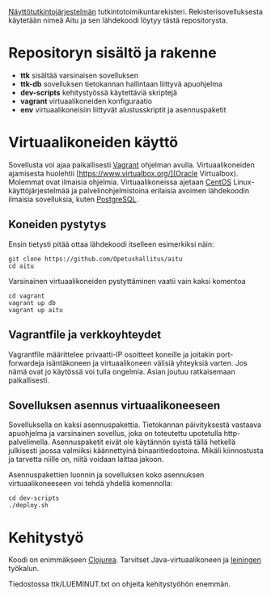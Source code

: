 [Näyttötutkintojärjestelmän](http://www.oph.fi/nayttotutkinnot) tutkintotoimikuntarekisteri. Rekisterisovelluksesta käytetään nimeä Aitu ja sen lähdekoodi löytyy tästä repositorysta.

# Repositoryn sisältö ja rakenne

* **ttk** sisältää varsinaisen sovelluksen 
* **ttk-db** sovelluksen tietokannan hallintaan liittyvä apuohjelma
* **dev-scripts** kehitystyössä käytettäviä skriptejä
* **vagrant** virtuaalikoneiden konfiguraatio
* **env** virtuaalikoneisiin liittyvät alustusskriptit ja asennuspaketit

# Virtuaalikoneiden käyttö

Sovellusta voi ajaa paikallisesti [Vagrant](http://www.vagrantup.com/) ohjelman avulla. Virtuaalikoneiden ajamisesta huolehtii [https://www.virtualbox.org/](Oracle Virtualbox). Molemmat ovat ilmaisia ohjelmia. Virtuaalikoneissa ajetaan [CentOS](http://www.centos.org/) Linux-käyttöjärjestelmää ja palvelinohjelmistoina erilaisia avoimen lähdekoodin ilmaisia sovelluksia, kuten [PostgreSQL](http://www.postgresql.org/).

## Koneiden pystytys

Ensin tietysti pitää ottaa lähdekoodi itselleen esimerkiksi näin: 

```
git clone https://github.com/Opetushallitus/aitu
cd aitu
```

Varsinainen virtuaalikoneiden pystyttäminen vaatii vain kaksi komentoa
```
cd vagrant
vagrant up db
vagrant up aitu
```

## Vagrantfile ja verkkoyhteydet

Vagrantfile määrittelee privaatti-IP osoitteet koneille ja joitakin port-forwardeja isäntäkoneen ja virtuaalikoneen välisiä yhteyksiä varten. Jos nämä ovat jo käytössä voi tulla ongelmia. Asian joutuu ratkaisemaan paikallisesti.

## Sovelluksen asennus virtuaalikoneeseen

Sovelluksella on kaksi asennuspakettia. Tietokannan päivityksestä vastaava apuohjelma ja varsinainen sovellus, joka on toteutettu upotetulla http-palvelimella. Asennuspaketit eivät ole käytännön syistä tällä hetkellä julkisesti jaossa valmiiksi käännettyinä binaaritiedostoina. Mikäli kiinnostusta ja tarvetta niille on, niitä voidaan laittaa jakoon.

Asennuspakettien luonnin ja sovelluksen koko asennuksen virtuaalikoneeseen voi tehdä yhdellä komennolla:
```
cd dev-scripts
./deploy.sh
```


# Kehitystyö

Koodi on enimmäkseen [Clojurea](http://clojure.org/). Tarvitset Java-virtuaalikoneen ja [leiningen](http://leiningen.org/) työkalun.

Tiedostossa ttk/LUEMINUT.txt on ohjeita kehitystyöhön enemmän.



